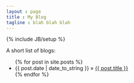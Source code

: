 ```yaml
---
layout : page
title : My Blog
tagline : blah blah blah
---
```

{% include JB/setup %}

A short list of blogs:
<ul class="posts">
{% for post in site.posts %}
<li><span>{{ post.date | date_to_string }}</span> &raquo; <a href="{{ BASE_PATH }}{{ post.url }}">{{ post.title }}</a></li>
{% endfor %}
</ul>

